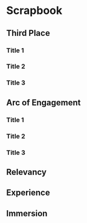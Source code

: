 # Scrapbook

## Third Place

### Title 1

### Title 2

### Title 3

## Arc of Engagement

### Title 1

### Title 2

### Title 3

## Relevancy

## Experience

## Immersion
